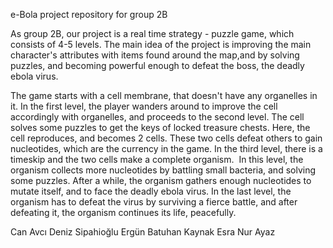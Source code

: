 
e-Bola project repository for group 2B


As group 2B, our project is a real time strategy - puzzle game, which consists of 4-5 levels.
The main idea of the project is improving the main character's attributes with items found around the map,and by solving puzzles, and becoming powerful enough to defeat the boss, the deadly ebola virus. 

The game starts with a cell membrane, that doesn't have any organelles in it. In the first level, the player wanders around to improve the cell accordingly with organelles, and proceeds to the second level. The cell solves some puzzles to get the keys of locked treasure chests. Here, the cell reproduces, and becomes 2 cells. These two cells defeat others to gain nucleotides, which are the currency in the game. In the third level, there is a timeskip and the two cells make a complete organism.  In this level, the organism collects more nucleotides by battling small bacteria, and solving some puzzles. After a while, the organism gathers enough nucleotides to mutate itself, and to face the deadly ebola virus. In the last level, the organism has to defeat the virus by surviving a fierce battle, and after defeating it, the organism continues its life, peacefully.

Can Avcı
Deniz Sipahioğlu
Ergün Batuhan Kaynak
Esra Nur Ayaz
